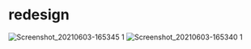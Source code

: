 # redesign

![Screenshot_20210603-165345 1](https://user-images.githubusercontent.com/68953639/120626549-f59b6700-c48c-11eb-9119-d85ecfd6ed4c.jpg)
![Screenshot_20210603-165340 1](https://user-images.githubusercontent.com/68953639/120626610-05b34680-c48d-11eb-9e47-bbb1d9b31315.jpg)

